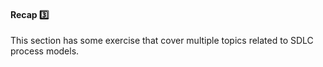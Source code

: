 <link rel="stylesheet" href="{{baseUrl}}/css/textbook.css">

<div class="website-content">

<div id="title">

#### Recap :three:

</div>

<div id="body">

This section has some exercise that cover multiple topics related to SDLC process models.

</div>

<div id="extras">
 <include src="exercises.md" />
</div>

</div>
